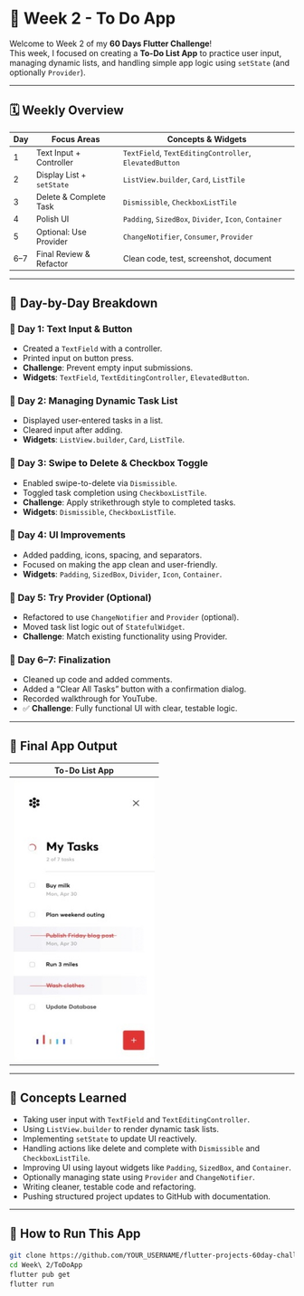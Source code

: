 
# 📱 Week 2 - To Do App

Welcome to Week 2 of my **60 Days Flutter Challenge**!  
This week, I focused on creating a **To-Do List App** to practice user input, managing dynamic lists, and handling simple app logic using `setState` (and optionally `Provider`).

---

## 🗓️ Weekly Overview

| Day | Focus Areas                | Concepts & Widgets |
|-----|----------------------------|---------------------|
| 1   | Text Input + Controller    | `TextField`, `TextEditingController`, `ElevatedButton` |
| 2   | Display List + `setState`  | `ListView.builder`, `Card`, `ListTile` |
| 3   | Delete & Complete Task     | `Dismissible`, `CheckboxListTile` |
| 4   | Polish UI                  | `Padding`, `SizedBox`, `Divider`, `Icon`, `Container` |
| 5   | Optional: Use Provider     | `ChangeNotifier`, `Consumer`, `Provider` |
| 6–7 | Final Review & Refactor    | Clean code, test, screenshot, document |

---

## 🧠 Day-by-Day Breakdown

### 📌 Day 1: Text Input & Button
- Created a `TextField` with a controller.
- Printed input on button press.
- **Challenge**: Prevent empty input submissions.
- **Widgets**: `TextField`, `TextEditingController`, `ElevatedButton`.

### 📌 Day 2: Managing Dynamic Task List
- Displayed user-entered tasks in a list.
- Cleared input after adding.
- **Widgets**: `ListView.builder`, `Card`, `ListTile`.

### 📌 Day 3: Swipe to Delete & Checkbox Toggle
- Enabled swipe-to-delete via `Dismissible`.
- Toggled task completion using `CheckboxListTile`.
- **Challenge**: Apply strikethrough style to completed tasks.
- **Widgets**: `Dismissible`, `CheckboxListTile`.

### 📌 Day 4: UI Improvements
- Added padding, icons, spacing, and separators.
- Focused on making the app clean and user-friendly.
- **Widgets**: `Padding`, `SizedBox`, `Divider`, `Icon`, `Container`.

### 📌 Day 5: Try Provider (Optional)
- Refactored to use `ChangeNotifier` and `Provider` (optional).
- Moved task list logic out of `StatefulWidget`.
- **Challenge**: Match existing functionality using Provider.

### 📌 Day 6–7: Finalization
- Cleaned up code and added comments.
- Added a “Clear All Tasks” button with a confirmation dialog.
- Recorded walkthrough for YouTube.
- ✅ **Challenge**: Fully functional UI with clear, testable logic.

---

## 📸 Final App Output

| To-Do List App |
|----------------|
| <img src="../../Outputs/Week 2.png" width="250" height="500" /> |

---

## 🧩 Concepts Learned

- Taking user input with `TextField` and `TextEditingController`.
- Using `ListView.builder` to render dynamic task lists.
- Implementing `setState` to update UI reactively.
- Handling actions like delete and complete with `Dismissible` and `CheckboxListTile`.
- Improving UI using layout widgets like `Padding`, `SizedBox`, and `Container`.
- Optionally managing state using `Provider` and `ChangeNotifier`.
- Writing cleaner, testable code and refactoring.
- Pushing structured project updates to GitHub with documentation.

---

## 🚀 How to Run This App

```bash
git clone https://github.com/YOUR_USERNAME/flutter-projects-60day-challenge.git
cd Week\ 2/ToDoApp
flutter pub get
flutter run
```
